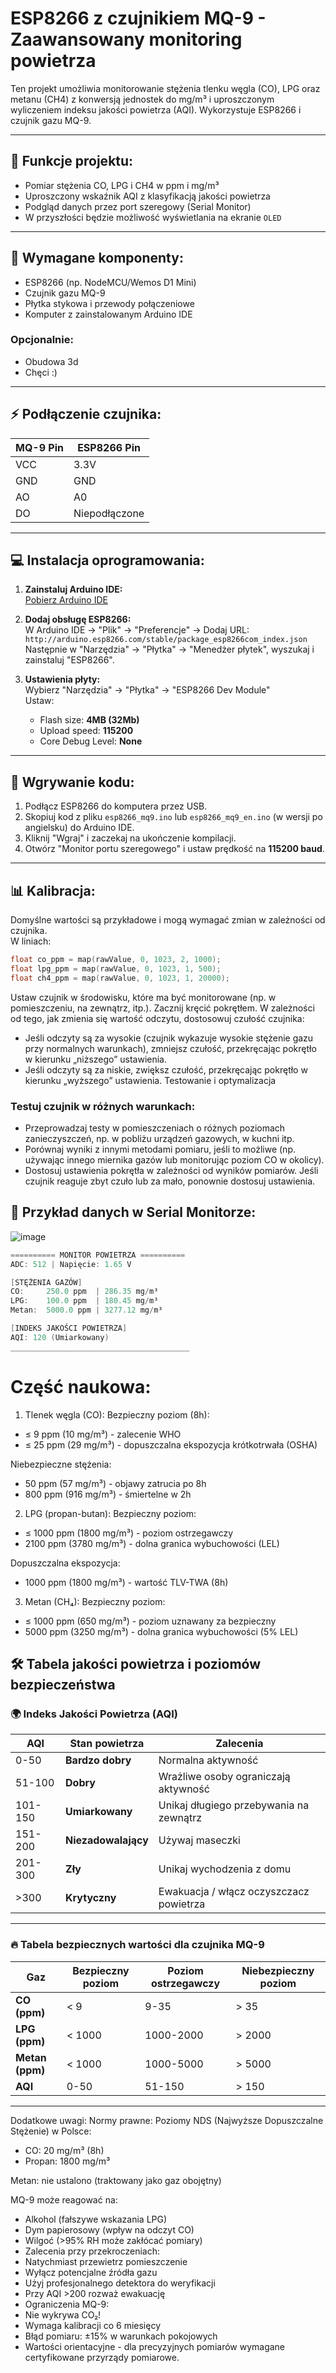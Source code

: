 # ESP8266 z czujnikiem MQ-9 - Zaawansowany monitoring powietrza

Ten projekt umożliwia monitorowanie stężenia tlenku węgla (CO), LPG oraz metanu (CH4) z konwersją jednostek do mg/m³ i uproszczonym wyliczeniem indeksu jakości powietrza (AQI). Wykorzystuje ESP8266 i czujnik gazu MQ-9.

---

## 🎯 **Funkcje projektu:**

- Pomiar stężenia CO, LPG i CH4 w ppm i mg/m³
- Uproszczony wskaźnik AQI z klasyfikacją jakości powietrza
- Podgląd danych przez port szeregowy (Serial Monitor)
- W przyszłości będzie możliwość wyświetlania na ekranie `OLED`
---

## 🔧 **Wymagane komponenty:**

- ESP8266 (np. NodeMCU/Wemos D1 Mini)
- Czujnik gazu MQ-9
- Płytka stykowa i przewody połączeniowe
- Komputer z zainstalowanym Arduino IDE
### Opcjonalnie:
- Obudowa 3d
- Chęci :)

---

## ⚡ **Podłączenie czujnika:**

| MQ-9 Pin | ESP8266 Pin |
|----------|-------------|
| VCC      | 3.3V        |
| GND      | GND         |
| AO       | A0          |
| DO       |Niepodłączone|

---

## 💻 **Instalacja oprogramowania:**

1. **Zainstaluj Arduino IDE:**  
   [Pobierz Arduino IDE](https://www.arduino.cc/en/software)

2. **Dodaj obsługę ESP8266:**  
   W Arduino IDE → "Plik" → "Preferencje" → Dodaj URL:  
   `http://arduino.esp8266.com/stable/package_esp8266com_index.json`  
   Następnie w "Narzędzia" → "Płytka" → "Menedżer płytek", wyszukaj i zainstaluj "ESP8266".

3. **Ustawienia płyty:**  
   Wybierz "Narzędzia" → "Płytka" → "ESP8266 Dev Module"  
   Ustaw:  
   - Flash size: **4MB (32Mb)**  
   - Upload speed: **115200**  
   - Core Debug Level: **None**  

---

## 🚀 **Wgrywanie kodu:**

1. Podłącz ESP8266 do komputera przez USB.
2. Skopiuj kod z pliku `esp8266_mq9.ino` lub `esp8266_mq9_en.ino` (w wersji po angielsku) do Arduino IDE.
3. Kliknij "Wgraj" i zaczekaj na ukończenie kompilacji.
4. Otwórz "Monitor portu szeregowego" i ustaw prędkość na **115200 baud**.

---

## 📊 **Kalibracja:**

Domyślne wartości są przykładowe i mogą wymagać zmian w zależności od czujnika.  
W liniach:

```cpp
float co_ppm = map(rawValue, 0, 1023, 2, 1000);
float lpg_ppm = map(rawValue, 0, 1023, 1, 500);
float ch4_ppm = map(rawValue, 0, 1023, 1, 20000);
```
Ustaw czujnik w środowisku, które ma być monitorowane (np. w pomieszczeniu, na zewnątrz, itp.).
Zacznij kręcić pokrętłem. W zależności od tego, jak zmienia się wartość odczytu, dostosowuj czułość czujnika:
- Jeśli odczyty są za wysokie (czujnik wykazuje wysokie stężenie gazu przy normalnych warunkach), zmniejsz czułość, przekręcając pokrętło w kierunku „niższego” ustawienia.
- Jeśli odczyty są za niskie, zwiększ czułość, przekręcając pokrętło w kierunku „wyższego” ustawienia. Testowanie i optymalizacja
  
### Testuj czujnik w różnych warunkach:

- Przeprowadzaj testy w pomieszczeniach o różnych poziomach zanieczyszczeń, np. w pobliżu urządzeń gazowych, w kuchni itp.
- Porównaj wyniki z innymi metodami pomiaru, jeśli to możliwe (np. używając innego miernika gazów lub monitorując poziom CO w okolicy).
- Dostosuj ustawienia pokrętła w zależności od wyników pomiarów. Jeśli czujnik reaguje zbyt czuło lub za mało, ponownie dostosuj ustawienia.

## 🧠 **Przykład danych w Serial Monitorze:**
![image](https://github.com/user-attachments/assets/719b9327-f257-48c6-baeb-60f4f4f14dc6)

```cpp
========== MONITOR POWIETRZA ==========
ADC: 512 | Napięcie: 1.65 V

[STĘŻENIA GAZÓW]
CO:     250.0 ppm  | 286.35 mg/m³
LPG:    100.0 ppm  | 180.45 mg/m³
Metan:  5000.0 ppm | 3277.12 mg/m³

[INDEKS JAKOŚCI POWIETRZA]
AQI: 120 (Umiarkowany)
________________________________________
```
# Część naukowa:

1. Tlenek węgla (CO):
Bezpieczny poziom (8h):
- ≤ 9 ppm (10 mg/m³) - zalecenie WHO
- ≤ 25 ppm (29 mg/m³) - dopuszczalna ekspozycja krótkotrwała (OSHA)

Niebezpieczne stężenia:
- 50 ppm (57 mg/m³) - objawy zatrucia po 8h
- 800 ppm (916 mg/m³) - śmiertelne w 2h

2. LPG (propan-butan):
Bezpieczny poziom:
- ≤ 1000 ppm (1800 mg/m³) - poziom ostrzegawczy
- 2100 ppm (3780 mg/m³) - dolna granica wybuchowości (LEL)

Dopuszczalna ekspozycja:
- 1000 ppm (1800 mg/m³) - wartość TLV-TWA (8h)

3. Metan (CH₄):
Bezpieczny poziom:
- ≤ 1000 ppm (650 mg/m³) - poziom uznawany za bezpieczny
- 5000 ppm (3250 mg/m³) - dolna granica wybuchowości (5% LEL)

## 🛠️ Tabela jakości powietrza i poziomów bezpieczeństwa

### 🌍 **Indeks Jakości Powietrza (AQI)**

| AQI    | Stan powietrza      | Zalecenia                                    |
|--------|---------------------|-----------------------------------------------|
| 0-50   | **Bardzo dobry**    | Normalna aktywność                            |
| 51-100 | **Dobry**           | Wrażliwe osoby ograniczają aktywność          |
| 101-150| **Umiarkowany**     | Unikaj długiego przebywania na zewnątrz       |
| 151-200| **Niezadowalający** | Używaj maseczki                               |
| 201-300| **Zły**             | Unikaj wychodzenia z domu                     |
| >300   | **Krytyczny**       | Ewakuacja / włącz oczyszczacz powietrza        |

---

### 🔥 **Tabela bezpiecznych wartości dla czujnika MQ-9**

| **Gaz**    | **Bezpieczny poziom** | **Poziom ostrzegawczy** | **Niebezpieczny poziom** |
|------------|-----------------------|------------------------|--------------------------|
| **CO (ppm)**   | < 9                     | 9-35                      | > 35                        |
| **LPG (ppm)**  | < 1000                  | 1000-2000                 | > 2000                      |
| **Metan (ppm)**| < 1000                  | 1000-5000                 | > 5000                      |
| **AQI**        | 0-50                    | 51-150                    | > 150                        |

---
Dodatkowe uwagi:
Normy prawne:
Poziomy NDS (Najwyższe Dopuszczalne Stężenie) w Polsce:
- CO: 20 mg/m³ (8h)
- Propan: 1800 mg/m³

Metan: nie ustalono (traktowany jako gaz obojętny)

MQ-9 może reagować na:
- Alkohol (fałszywe wskazania LPG)
- Dym papierosowy (wpływ na odczyt CO)
- Wilgoć (>95% RH może zakłócać pomiary)
- Zalecenia przy przekroczeniach:
- Natychmiast przewietrz pomieszczenie
- Wyłącz potencjalne źródła gazu
- Użyj profesjonalnego detektora do weryfikacji
- Przy AQI >200 rozważ ewakuację
- Ograniczenia MQ-9:
- Nie wykrywa CO₂!
- Wymaga kalibracji co 6 miesięcy
- Błąd pomiaru: ±15% w warunkach pokojowych
- Wartości orientacyjne - dla precyzyjnych pomiarów wymagane certyfikowane przyrządy pomiarowe.
